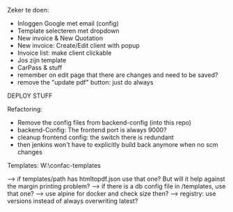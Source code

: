 Zeker te doen:
- Inloggen Google met email (config)
- Template selecteren met dropdown
- New invoice & New Quotation
- New invoice: Create/Edit client with popup
- Invoice list: make client clickable
- Jos zijn template
- CarPass & stuff
- remember on edit page that there are changes and need to be saved?
- remove the "update pdf" button: just do always


DEPLOY STUFF


Refactoring:  
- Remove the config files from backend-config (into this repo)
- backend-Config: The frontend port is always 9000?
- cleanup frontend config: the switch there is redundant
- then jenkins won't have to explicitly build back anymore when no scm changes


Templates: W:\confac-templates  

--> if templates/path has htmltopdf.json use that one? But will it help against the margin printing problem?
--> if there is a db config file in /templates, use that one?
--> use alpine for docker and check size then?
--> registry: use versions instead of always overwriting latest?


